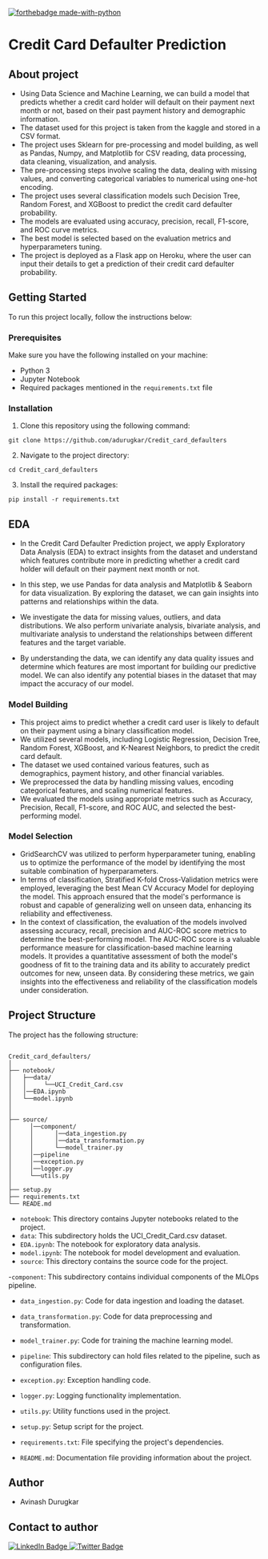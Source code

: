 <div id="top"></div>

[![forthebadge made-with-python](http://ForTheBadge.com/images/badges/made-with-python.svg)](https://www.python.org/)


# Credit Card Defaulter Prediction
## About project

- Using Data Science and Machine Learning, we can build a model that predicts whether a credit card holder will default on their payment next month or not, based on their past payment history and demographic information.
- The dataset used for this project is taken from the kaggle and stored in a CSV format.
- The project uses Sklearn for pre-processing and model building, as well as Pandas, Numpy, and Matplotlib for CSV reading, data processing, data cleaning, visualization, and analysis.
- The pre-processing steps involve scaling the data, dealing with missing values, and converting categorical variables to numerical using one-hot encoding.
- The project uses several classification models such  Decision Tree, Random Forest, and XGBoost to predict the credit card defaulter probability.
- The models are evaluated using accuracy, precision, recall, F1-score, and ROC curve metrics.
- The best model is selected based on the evaluation metrics and hyperparameters tuning.
- The project is deployed as a Flask app on Heroku, where the user can input their details to get a prediction of their credit card defaulter probability.


## Getting Started

To run this project locally, follow the instructions below:

### Prerequisites

Make sure you have the following installed on your machine:

- Python 3
- Jupyter Notebook
- Required packages mentioned in the `requirements.txt` file

### Installation

1. Clone this repository using the following command:

```
git clone https://github.com/adurugkar/Credit_card_defaulters
```

2. Navigate to the project directory:

```
cd Credit_card_defaulters
```

3. Install the required packages:

```
pip install -r requirements.txt
```

## EDA
- In the Credit Card Defaulter Prediction project, we apply Exploratory Data Analysis (EDA) to extract insights from the dataset and understand which features contribute more in predicting whether a credit card holder will default on their payment next month or not.

- In this step, we use Pandas for data analysis and Matplotlib & Seaborn for data visualization. By exploring the dataset, we can gain insights into patterns and relationships within the data.

- We investigate the data for missing values, outliers, and data distributions. We also perform univariate analysis, bivariate analysis, and multivariate analysis to understand the relationships between different features and the target variable.

- By understanding the data, we can identify any data quality issues and determine which features are most important for building our predictive model. We can also identify any potential biases in the dataset that may impact the accuracy of our model.

### Model Building 

- This project aims to predict whether a credit card user is likely to default on their payment using a binary classification model.
- We utilized several models, including Logistic Regression, Decision Tree, Random Forest, XGBoost, and K-Nearest Neighbors, to predict the credit card default.
- The dataset we used contained various features, such as demographics, payment history, and other financial variables.
- We preprocessed the data by handling missing values, encoding categorical features, and scaling numerical features.
- We evaluated the models using appropriate metrics such as Accuracy, Precision, Recall, F1-score, and ROC AUC, and selected the best-performing model.

### Model Selection

- GridSearchCV was utilized to perform hyperparameter tuning, enabling us to optimize the performance of the model by identifying the most suitable combination of hyperparameters.
- In terms of classification, Stratified K-fold Cross-Validation metrics were employed, leveraging the best Mean CV Accuracy Model for deploying the model. This approach ensured that the model's performance is robust and capable of generalizing well on unseen data, enhancing its reliability and effectiveness.
- In the context of classification, the evaluation of the models involved assessing accuracy, recall, precision and AUC-ROC score metrics to determine the best-performing model. The AUC-ROC score is a valuable performance measure for classification-based machine learning models. It provides a quantitative assessment of both the model's goodness of fit to the training data and its ability to accurately predict outcomes for new, unseen data. By considering these metrics, we gain insights into the effectiveness and reliability of the classification models under consideration.
## Project Structure

The project has the following structure:

```

Credit_card_defaulters/
│
├── notebook/
│   ├──data/
│   │	  └──UCI_Credit_Card.csv
│   │──EDA.ipynb
│   └──model.ipynb
│
│
├── source/
│     │──component/
│     │	     │──data_ingestion.py
│     │      │──data_transformation.py
│     │      └──model_trainer.py
│     │──pipeline
│     │──exception.py
│     │──logger.py
│     └──utils.py
│
├── setup.py
├── requirements.txt
└── READE.md
```

<!-- - `data` directory contains the dataset used for this project.
- `notebooks` directory contains the Jupyter Notebook file with the code and instructions.
- `exception` contains the Custom exception information for this project.
- `README.md` is the file you are currently reading.
- `requirements.txt` contains a list of required packages and their versions. -->

- `notebook`: This directory contains Jupyter notebooks related to the project.
- `data`: This subdirectory holds the UCI_Credit_Card.csv dataset.
- `EDA.ipynb`: The notebook for exploratory data analysis.
- `model.ipynb`: The notebook for model development and evaluation.
- `source`: This directory contains the source code for the project.

-`component`: This subdirectory contains individual components of the MLOps pipeline.
- `data_ingestion.py`: Code for data ingestion and loading the dataset.
- `data_transformation.py`: Code for data preprocessing and transformation.
- `model_trainer.py`: Code for training the machine learning model.
- `pipeline`: This subdirectory can hold files related to the pipeline, such as configuration files.
- `exception.py`: Exception handling code.
- `logger.py`: Logging functionality implementation.
- `utils.py`: Utility functions used in the project.
- `setup.py`: Setup script for the project.

- `requirements.txt`: File specifying the project's dependencies.

- `README.md`: Documentation file providing information about the project.



## Author
- Avinash Durugkar

## Contact to author

<div id="badges">
  <a href="https://www.linkedin.com/in/adurugkar/">
    <img src="https://img.shields.io/badge/LinkedIn-blue?style=for-the-badge&logo=linkedin&logoColor=white" alt="LinkedIn Badge"/>
  </a>
  <a href="adurugkar42@gmail.com">
    <img src="https://img.shields.io/badge/gmail-red?style=for-the-badge&logo=gmail&logoColor=white" alt="Twitter Badge"/>
  </a>
</div>
